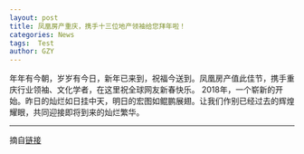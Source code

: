 ```yaml
---
layout: post
title: 凤凰房产重庆，携手十三位地产领袖给您拜年啦！
categories: News
tags:  Test
author: GZY
---
```


年年有今朝，岁岁有今日，新年已来到，祝福今送到。凤凰房产值此佳节，携手重庆行业领袖、文化学者，在这里祝全球网友新春快乐。 2018年，一个崭新的开始。昨日的灿烂如日挂中天，明日的宏图如鲲鹏展翅。让我们作别已经过去的辉煌耀眼，共同迎接即将到来的灿烂繁华。

*****

摘自[链接](http://cq.house.ifeng.com/column/news/2018happynewyear)
